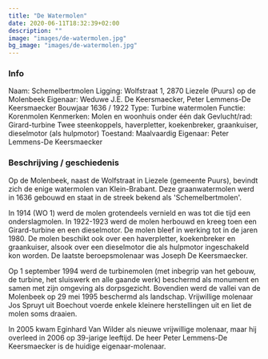 ```yaml
---
title: "De Watermolen"
date: 2020-06-11T18:32:39+02:00
description: ""
image: "images/de-watermolen.jpg"
bg_image: "images/de-watermolen.jpg"
---
```

### Info
Naam: Schemelbertmolen
Ligging: Wolfstraat 1,  2870 Liezele (Puurs) op de Molenbeek
Eigenaar: Weduwe J.E. De Keersmaecker, Peter Lemmens-De Keersmaecker
Bouwjaar 1636 / 1922
Type: Turbine watermolen
Functie: Korenmolen
Kenmerken: Molen en woonhuis onder één dak
Gevlucht/rad: Girard-turbine
Twee steenkoppels, haverpletter, koekenbreker,
graankuiser, dieselmotor (als hulpmotor)
Toestand: Maalvaardig
Eigenaar: Peter Lemmens-De Keersmaecker


### Beschrijving / geschiedenis

Op de Molenbeek, naast de Wolfstraat in Liezele (gemeente Puurs), bevindt zich de enige watermolen van Klein-Brabant.
Deze graanwatermolen werd in 1636 gebouwd en staat in de streek bekend als 'Schemelbertmolen'.

In 1914 (WO 1) werd de molen grotendeels vernield en was tot die tijd een onderslagmolen.
In 1922-1923 werd de molen herbouwd en kreeg toen een Girard-turbine en een dieselmotor. De molen bleef in werking tot in de jaren 1980. De molen beschikt ook over een haverpletter, koekenbreker en graankuiser, alsook over een dieselmotor die als hulpmotor ingeschakeld kon worden. De laatste beroepsmolenaar was Joseph De Keersmaecker.

Op 1 september 1994 werd de turbinemolen (met inbegrip van het gebouw, de turbine, het sluiswerk en alle gaande werk) beschermd als monument en samen met zijn omgeving als dorpsgezicht. Bovendien werd de vallei van de Molenbeek op 29 mei 1995 beschermd als landschap.
Vrijwillige molenaar Jos Spruyt uit Boechout voerde enkele kleinere herstellingen uit en liet de molen soms draaien.

In 2005 kwam Eginhard Van Wilder als nieuwe vrijwillige molenaar, maar hij overleed in 2006 op 39-jarige leeftijd.
De heer Peter Lemmens-De Keersmaecker is de huidige eigenaar-molenaar.

